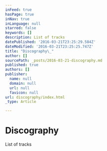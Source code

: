 ```yaml
---
inFeed: true
hasPage: true
inNav: true
inLanguage: null
starred: false
keywords: []
description: List of tracks
datePublished: '2016-03-21T23:25:29.584Z'
dateModified: '2016-03-21T23:25:25.747Z'
title: "Discography\_"
author: []
sourcePath: _posts/2016-03-21-discography.md
published: true
authors: []
publisher:
  name: null
  domain: null
  url: null
  favicon: null
url: discography/index.html
_type: Article

---
```

# Discography 

List of tracks